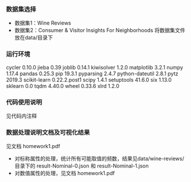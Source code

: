 <!--
 * @Descripttion: 
 * @Author: Ian
 * @LastEditors: Ian
 * @Contact: yier_demon@163.com
 * @LastEditTime: 2020-05-04 10:16:43
 -->

### 数据集选择
* 数据集1：Wine Reviews
* 数据集2：Consumer & Visitor Insights For Neighborhoods
将数据集文件放在data/目录下

### 运行环境
cycler          0.10.0
jieba           0.39
joblib          0.14.1
kiwisolver      1.2.0
matplotlib      3.2.1
numpy           1.17.4
pandas          0.25.3
pip             19.3.1
pyparsing       2.4.7
python-dateutil 2.8.1
pytz            2019.3
scikit-learn    0.22.2.post1
scipy           1.4.1
setuptools      41.6.0
six             1.13.0
sklearn         0.0
tqdm            4.40.0
wheel           0.33.6
xlrd            1.2.0

### 代码使用说明
见代码内注释

### 数据处理说明文档及可视化结果
见文档 homework1.pdf 
* 对标称属性的处理，统计所有可能取值的频数，结果见data/wine-reviews/ 目录下的 result-Nominal-0.json 和 result-Nominal-1.json
* 对数值属性的处理，见文档 homework1.pdf